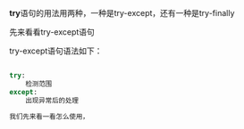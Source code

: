 **try**语句的用法用两种，一种是try-except，还有一种是try-finally

先来看看try-except语句

try-except语句语法如下：

```py

try:
    检测范围
except:
    出现异常后的处理

我们先来看一看怎么使用，